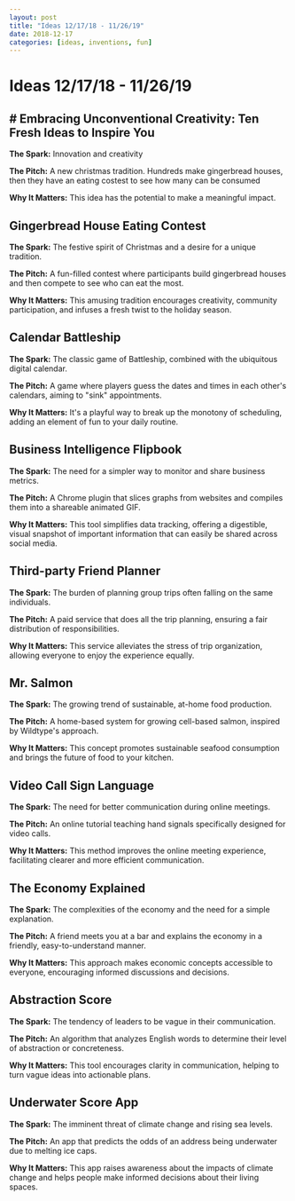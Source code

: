 ```yaml
---
layout: post
title: "Ideas 12/17/18 - 11/26/19"
date: 2018-12-17
categories: [ideas, inventions, fun]
---
```


# Ideas 12/17/18 - 11/26/19

## # Embracing Unconventional Creativity: Ten Fresh Ideas to Inspire You
**The Spark:** Innovation and creativity

**The Pitch:** A new christmas tradition.  Hundreds make gingerbread houses, then they have an eating costest to see how many can be consumed

**Why It Matters:** This idea has the potential to make a meaningful impact.

## Gingerbread House Eating Contest
**The Spark:** The festive spirit of Christmas and a desire for a unique tradition.


**The Pitch:** A fun-filled contest where participants build gingerbread houses and then compete to see who can eat the most.


**Why It Matters:** This amusing tradition encourages creativity, community participation, and infuses a fresh twist to the holiday season.

## Calendar Battleship
**The Spark:** The classic game of Battleship, combined with the ubiquitous digital calendar.


**The Pitch:** A game where players guess the dates and times in each other's calendars, aiming to "sink" appointments.


**Why It Matters:** It's a playful way to break up the monotony of scheduling, adding an element of fun to your daily routine.

## Business Intelligence Flipbook
**The Spark:** The need for a simpler way to monitor and share business metrics.


**The Pitch:** A Chrome plugin that slices graphs from websites and compiles them into a shareable animated GIF.


**Why It Matters:** This tool simplifies data tracking, offering a digestible, visual snapshot of important information that can easily be shared across social media.

## Third-party Friend Planner
**The Spark:** The burden of planning group trips often falling on the same individuals.


**The Pitch:** A paid service that does all the trip planning, ensuring a fair distribution of responsibilities.


**Why It Matters:** This service alleviates the stress of trip organization, allowing everyone to enjoy the experience equally.

## Mr. Salmon
**The Spark:** The growing trend of sustainable, at-home food production.


**The Pitch:** A home-based system for growing cell-based salmon, inspired by Wildtype's approach.


**Why It Matters:** This concept promotes sustainable seafood consumption and brings the future of food to your kitchen.

## Video Call Sign Language
**The Spark:** The need for better communication during online meetings.


**The Pitch:** An online tutorial teaching hand signals specifically designed for video calls.


**Why It Matters:** This method improves the online meeting experience, facilitating clearer and more efficient communication.

## The Economy Explained
**The Spark:** The complexities of the economy and the need for a simple explanation.


**The Pitch:** A friend meets you at a bar and explains the economy in a friendly, easy-to-understand manner.


**Why It Matters:** This approach makes economic concepts accessible to everyone, encouraging informed discussions and decisions.

## Abstraction Score
**The Spark:** The tendency of leaders to be vague in their communication.


**The Pitch:** An algorithm that analyzes English words to determine their level of abstraction or concreteness.


**Why It Matters:** This tool encourages clarity in communication, helping to turn vague ideas into actionable plans.

## Underwater Score App
**The Spark:** The imminent threat of climate change and rising sea levels.


**The Pitch:** An app that predicts the odds of an address being underwater due to melting ice caps.


**Why It Matters:** This app raises awareness about the impacts of climate change and helps people make informed decisions about their living spaces.

